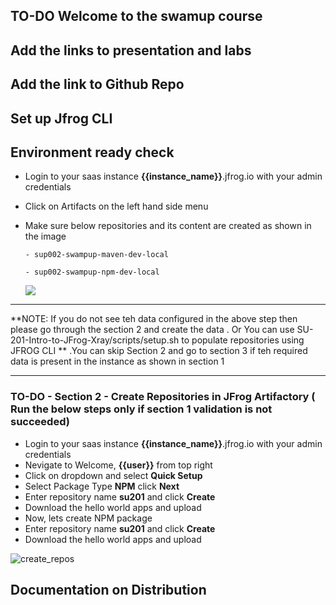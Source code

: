 ## TO-DO Welcome to the swamup course

## Add the links to presentation and labs  

## Add the link to Github Repo 

## Set up Jfrog CLI 


## Environment ready check 

- Login to your saas instance **{{instance_name}}**.jfrog.io with  your admin credentials
- Click on Artifacts on the left hand side menu 
  <Insert image>
- Make sure below repositories and its content are created as shown in the image 
  
      - sup002-swampup-maven-dev-local
  
      - sup002-swampup-npm-dev-local
  
  ![](../.images/repo-verify.png)



*******************************************************************************************************************
**NOTE: If you do not see teh data configured in the above step then please go through the section 2 and create the data . 
Or You can use SU-201-Intro-to-JFrog-Xray/scripts/setup.sh to populate repositories using JFROG CLI **
.You can skip Section 2 and go to section 3 if teh required data is present in the instance as shown in section 1  
*******************************************************************************************************************


### TO-DO - Section 2 - Create Repositories in JFrog Artifactory ( Run the below steps only if section 1 validation is not succeeded) 

- Login to your saas instance **{{instance_name}}**.jfrog.io with  your admin credentials
- Nevigate to Welcome, **{{user}}** from top right
- Click on dropdown and select **Quick Setup**
- Select Package Type **NPM** click **Next**
- Enter repository name **su201** and click **Create**
- Download the hello world apps and upload 
- Now, lets create NPM package 
- Enter repository name **su201** and click **Create**
- Download the hello world apps and upload 

![create_repos](https://user-images.githubusercontent.com/7561138/117177841-4f254e80-ad86-11eb-8184-20ffbe5c7af9.gif)

## Documentation on Distribution 




